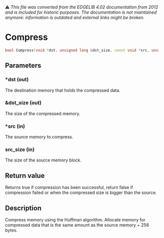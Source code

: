 :warning: _This file was converted from the EDGELIB 4.02 documentation from 2012 and is included for historic purposes. The documentation is not maintained anymore: information is outdated and external links might be broken._

# Compress


```c++
bool Compress(void *dst, unsigned long &dst_size, const void *src, unsigned long src_size)
```

## Parameters
### *dst (out)
The destination memory that holds the compressed data.

### &dst_size (out)
The size of the compressed memory.

### *src (in)
The source memory to compress.

### src_size (in)
The size of the source memory block.

## Return value
Returns true if compression has been successful, return false if compression failed or when the compressed size is bigger than the source.

## Description
Compress memory using the Huffman algorithm. Allocate memory for compressed data that is the same amount as the source memory + 256 bytes.

